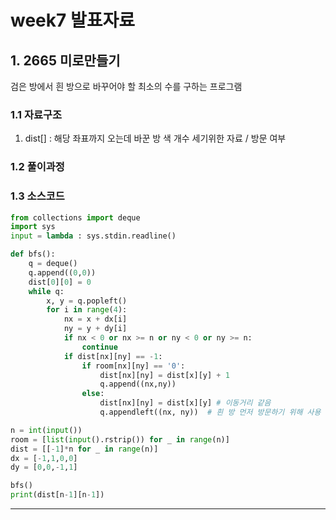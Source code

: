 # week7 발표자료

## 1. 2665 미로만들기
검은 방에서 흰 방으로 바꾸어야 할 최소의 수를 구하는 프로그램

### 1.1 자료구조
1. dist[] : 해당 좌표까지 오는데 바꾼 방 색 개수 세기위한 자료 / 방문 여부
   
### 1.2 풀이과정 


### 1.3 소스코드

```python
from collections import deque
import sys
input = lambda : sys.stdin.readline()

def bfs():
    q = deque()
    q.append((0,0))
    dist[0][0] = 0
    while q:
        x, y = q.popleft()
        for i in range(4):
            nx = x + dx[i]
            ny = y + dy[i]
            if nx < 0 or nx >= n or ny < 0 or ny >= n:
                continue
            if dist[nx][ny] == -1:
                if room[nx][ny] == '0':
                    dist[nx][ny] = dist[x][y] + 1
                    q.append((nx,ny))
                else:
                    dist[nx][ny] = dist[x][y] # 이동거리 같음
                    q.appendleft((nx, ny))  # 흰 방 먼저 방문하기 위해 사용

n = int(input())
room = [list(input().rstrip()) for _ in range(n)]
dist = [[-1]*n for _ in range(n)]
dx = [-1,1,0,0]
dy = [0,0,-1,1]

bfs()
print(dist[n-1][n-1])


```
---
